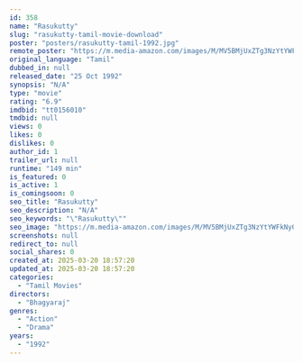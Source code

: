 ```yaml
---
id: 358
name: "Rasukutty"
slug: "rasukutty-tamil-movie-download"
poster: "posters/rasukutty-tamil-1992.jpg"
remote_poster: "https://m.media-amazon.com/images/M/MV5BMjUxZTg3NzYtYWFkNy00M2YwLWIwNjAtNDBhNzE0ZjVhY2E0XkEyXkFqcGc@._V1_SX300.jpg"
original_language: "Tamil"
dubbed_in: null
released_date: "25 Oct 1992"
synopsis: "N/A"
type: "movie"
rating: "6.9"
imdbid: "tt0156010"
tmdbid: null
views: 0
likes: 0
dislikes: 0
author_id: 1
trailer_url: null
runtime: "149 min"
is_featured: 0
is_active: 1
is_comingsoon: 0
seo_title: "Rasukutty"
seo_description: "N/A"
seo_keywords: "\"Rasukutty\""
seo_image: "https://m.media-amazon.com/images/M/MV5BMjUxZTg3NzYtYWFkNy00M2YwLWIwNjAtNDBhNzE0ZjVhY2E0XkEyXkFqcGc@._V1_SX300.jpg"
screenshots: null
redirect_to: null
social_shares: 0
created_at: 2025-03-20 18:57:20
updated_at: 2025-03-20 18:57:20
categories:
  - "Tamil Movies"
directors:
  - "Bhagyaraj"
genres:
  - "Action"
  - "Drama"
years:
  - "1992"
---
```

